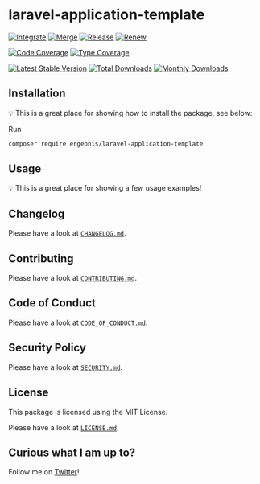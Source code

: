 # laravel-application-template

[![Integrate](https://github.com/ergebnis/laravel-application-template/workflows/Integrate/badge.svg)](https://github.com/ergebnis/laravel-application-template/actions)
[![Merge](https://github.com/ergebnis/laravel-application-template/workflows/Merge/badge.svg)](https://github.com/ergebnis/laravel-application-template/actions)
[![Release](https://github.com/ergebnis/laravel-application-template/workflows/Release/badge.svg)](https://github.com/ergebnis/laravel-application-template/actions)
[![Renew](https://github.com/ergebnis/laravel-application-template/workflows/Renew/badge.svg)](https://github.com/ergebnis/laravel-application-template/actions)

[![Code Coverage](https://codecov.io/gh/ergebnis/laravel-application-template/branch/main/graph/badge.svg)](https://codecov.io/gh/ergebnis/laravel-application-template)
[![Type Coverage](https://shepherd.dev/github/ergebnis/laravel-application-template/coverage.svg)](https://shepherd.dev/github/ergebnis/laravel-application-template)

[![Latest Stable Version](https://poser.pugx.org/ergebnis/laravel-application-template/v/stable)](https://packagist.org/packages/ergebnis/laravel-application-template)
[![Total Downloads](https://poser.pugx.org/ergebnis/laravel-application-template/downloads)](https://packagist.org/packages/ergebnis/laravel-application-template)
[![Monthly Downloads](http://poser.pugx.org/ergebnis/laravel-application-template/d/monthly)](https://packagist.org/packages/ergebnis/laravel-application-template)

## Installation

:bulb: This is a great place for showing how to install the package, see below:

Run

```sh
composer require ergebnis/laravel-application-template
```

## Usage

:bulb: This is a great place for showing a few usage examples!

## Changelog

Please have a look at [`CHANGELOG.md`](CHANGELOG.md).

## Contributing

Please have a look at [`CONTRIBUTING.md`](.github/CONTRIBUTING.md).

## Code of Conduct

Please have a look at [`CODE_OF_CONDUCT.md`](.github/CODE_OF_CONDUCT.md).

## Security Policy

Please have a look at [`SECURITY.md`](.github/SECURITY.md).

## License

This package is licensed using the MIT License.

Please have a look at [`LICENSE.md`](LICENSE.md).

## Curious what I am up to?

Follow me on [Twitter](https://twitter.com/intent/follow?screen_name=localheinz)!
